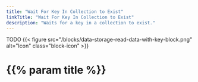 ```yaml
---
title: "Wait For Key In Collection to Exist"
linkTitle: "Wait For Key In Collection to Exist"
description: "Waits for a key in a collection to exist."
---
```

TODO
{{< figure src="/blocks/data-storage-read-data-with-key-block.png" alt="Icon" class="block-icon" >}}

# {{% param title %}}
